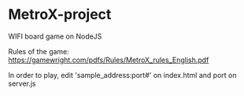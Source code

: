 # MetroX-project
WIFI board game on NodeJS

Rules of the game: https://gamewright.com/pdfs/Rules/MetroX_rules_English.pdf

In order to play, edit 'sample_address:port#' on index.html and port on server.js
